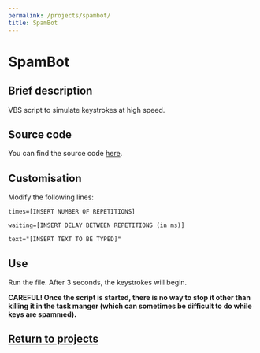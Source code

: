 ```yaml
---
permalink: /projects/spambot/
title: SpamBot
---
```

# SpamBot
## Brief description
VBS script to simulate keystrokes at high speed.
## Source code
You can find the source code [here](https://petar-vitorac.github.io/download/SpamBot.vbs).
## Customisation
Modify the following lines:
```vbs
times=[INSERT NUMBER OF REPETITIONS]
```

```vbs
waiting=[INSERT DELAY BETWEEN REPETITIONS (in ms)]
```

```vbs
text="[INSERT TEXT TO BE TYPED]"
```
## Use
Run the file. After 3 seconds, the keystrokes will begin.

**CAREFUL! Once the script is started, there is no way to stop it other than killing it in the task manger (which can sometimes be difficult to do while keys are spammed).**

## [Return to projects](/projects/)
